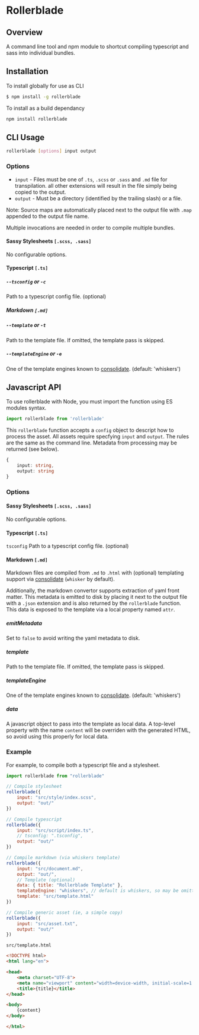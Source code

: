 # Rollerblade

## Overview
A command line tool and npm module to shortcut compiling typescript and sass into individual bundles.

## Installation

To install globally for use as CLI

```bash
$ npm install -g rollerblade
```

To install as a build dependancy

```bash
npm install rollerblade
```

## CLI Usage

```bash
rollerblade [options] input output
```

### Options

* `input` - Files must be one of `.ts`, `.scss` or `.sass` and `.md` file for transpilation. all other extensions will result in the file simply being copied to the output.
* `output` - Must be a directory (identified by the trailing slash) or a file. 

Note: Source maps are automatically placed next to the output file with `.map` appended to the output file name.

Multiple invocations are needed in order to compile multiple bundles.

#### Sassy Stylesheets `[.scss, .sass]`

No configurable options.

#### Typescript `[.ts]`

##### `--tsconfig` or `-c`
Path to a typescript config file. (optional)
 
##### Markdown `[.md]`

##### `--template` or `-t`
Path to the template file. If omitted, the template pass is skipped.

##### `--templateEngine` or `-e`
One of the template engines known to [consolidate][consolidate]. (default: 'whiskers')
 
## Javascript API

To use rollerblade with Node, you must import the function using ES modules syntax.

```js
import rollerblade from 'rollerblade'
```

This `rollerblade` function accepts a `config` object to descript how to process the asset. All assets require specfying `input` and `output`. The rules are the same as the command line. Metadata from processing may be returned (see below).

```ts
{
    input: string,
    output: string
}
```

### Options

#### Sassy Stylesheets `[.scss, .sass]`

No configurable options.

#### Typescript `[.ts]`

`tsconfig`
Path to a typescript config file. (optional)
 
#### Markdown `[.md]`

Markdown files are compiled from `.md` to `.html` with (optional) templating support via [consolidate][consolidate] (`whisker` by default).

Additionally, the markdown convertor supports extraction of yaml front matter. This metadata is emitted to disk by placing it next to the output file with a `.json` extension and is also returned by the `rollerblade` function. This data is exposed to the template via a local property named `attr`. 

##### emitMetadata
Set to `false` to avoid writing the yaml metadata to disk.

##### template
Path to the template file. If omitted, the template pass is skipped.

##### templateEngine
One of the template engines known to [consolidate][consolidate]. (default: 'whiskers')

##### data
A javascript object to pass into the template as local data. A top-level property with the name `content` will be overriden with the generated HTML, so avoid using this properly for local data.

### Example

For example, to compile both a typescript file and a stylesheet.

```js
import rollerblade from "rollerblade"

// Compile stylesheet
rollerblade({
    input: "src/style/index.scss",
    output: "out/"
})

// Compile typescript
rollerblade({
    input: "src/script/index.ts",
    // tsconfig: ".tsconfig",
    output: "out/"
})

// Compile markdown (via whiskers template)
rollerblade({
    input: "src/document.md",
    output: "out/",
    // Template (optional)
    data: { title: "Rollerblade Template" },
    templateEngine: "whiskers", // default is whiskers, so may be omitted
    template: "src/template.html"
})

// Compile generic asset (ie, a simple copy)
rollerblade({
    input: "src/asset.txt",
    output: "out/"
})
```

`src/template.html`

```html
<!DOCTYPE html>
<html lang="en">

<head>
    <meta charset="UTF-8">
    <meta name="viewport" content="width=device-width, initial-scale=1.0">
    <title>{title}</title>
</head>

<body>
    {content}
</body>

</html>
```

[consolidate]: https://github.com/tj/consolidate.js